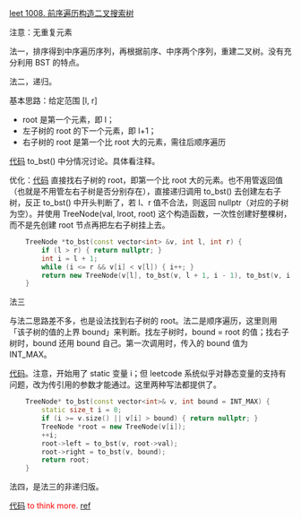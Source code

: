 [leet 1008. 前序遍历构造二叉搜索树](https://leetcode.cn/problems/construct-binary-search-tree-from-preorder-traversal)

注意：无重复元素

法一，排序得到中序遍历序列，再根据前序、中序两个序列，重建二叉树。没有充分利用 BST 的特点。

法二，递归。

基本思路：给定范围 [l, r]
- root 是第一个元素，即 l；
- 左子树的 root 的下一个元素，即 l+1；
- 右子树的 root 是第一个比 root 大的元素，需往后顺序遍历

[代码](code/leet-1008-rebuild-bst-by-preorder.cpp) to_bst() 中分情况讨论。具体看注释。

优化：[代码](leet-1008-rebuild-bst-by-preorder-improved.cpp) 直接找右子树的 root，即第一个比 root 大的元素。也不用管返回值（也就是不用管左右子树是否分别存在），直接递归调用 to_bst() 去创建左右子树，反正 to_bst() 中开头判断了，若 l、r 值不合法，则返回 nullptr（对应的子树为空）。并使用 TreeNode(val, lroot, root) 这个构造函数，一次性创建好整棵树，而不是先创建 root 节点再把左右子树挂上去。

```cpp
    TreeNode *to_bst(const vector<int> &v, int l, int r) {
        if (l > r) { return nullptr; }
        int i = l + 1;
        while (i <= r && v[i] < v[l]) { i++; }
        return new TreeNode(v[l], to_bst(v, l + 1, i - 1), to_bst(v, i, r));
    }
```

法三

与法二思路差不多，也是设法找到右子树的 root。法二是顺序遍历，这里则用「该子树的值的上界 bound」来判断。找左子树时，bound = root 的值；找右子树时，bound 还用 bound 自己。第一次调用时，传入的 bound 值为 INT_MAX。

[代码](code/leet-1008-rebuild-bst-by-preorder-sol2.cpp)。注意，开始用了 static 变量 i；但 leetcode 系统似乎对静态变量的支持有问题，改为传引用的参数才能通过。这里两种写法都提供了。

```cpp
    TreeNode* to_bst(const vector<int>& v, int bound = INT_MAX) {
        static size_t i = 0;
        if (i >= v.size() || v[i] > bound) { return nullptr; }
        TreeNode *root = new TreeNode(v[i]);
        ++i;
        root->left = to_bst(v, root->val);
        root->right = to_bst(v, bound);
        return root;
    }
```

法四，是法三的非递归版。

[代码](code/leet-1008-rebuild-bst-by-preorder-sol2-iterative.cpp) <font color="red">to think more. [ref](https://liam.page/2019/08/29/rebuild-a-binary-search-tree-from-its-preorder-traversal-result)</font>
